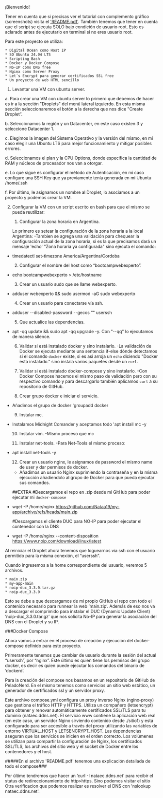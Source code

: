 ¡Bienvenido!

Tener en cuenta que si precisas ver el tutorial con complemento gráfico (screenshots) visita el ['README.pdf'](https://github.com/Nataa19/my-app/blob/main/README.pdf).
También tenemos que tener en cuenta que el script se ejecuta SOLO bajo condición de usuario root. Esto es aclarado antes de ejecutarlo en terminal si no eres usuario root.

Para este proyecto se utiliza:
    
    * Digital Ocean como Host IP
    * SO Ubuntu 24.04 LTS
    * Scripting Bash
    * Docker y Docker Compose
    * No-IP como DNS free
    * Nginx como Server Proxy
    * Let´s Encrypt para generar certificados SSL free
    * Un proyecto de web HTML sencillo

1. Levantar una VM con ubuntu server.    

a. Para crear una VM con ubuntu server lo primero que debemos de hacer es ir a la sección "Droplets" del menú lateral izquierdo. En esta misma sección seleccionaremos el botón a la derecha que nos dice "Create Droplet”.

b. Seleccionamos la región y un Datacenter, en este caso existen 3 y seleccione Datacenter 1.

c. Elegimos la imagen del Sistema Operativo y la versión del mismo, en mi caso elegir una Ubuntu LTS para mejor funcionamiento y mitigar posibles errores.

d. Seleccionamos el plan y la CPU Options, donde especifica la cantidad de RAM y núcleos de procesador nos van a otorgar.

e. Lo que sigue es configurar el método de Autenticación, en mi caso configure una SSH Key que ya previamente tenía generada en mi Ubuntu /home/.ssh

f. Por último, le asignamos un nombre al Droplet, lo asociamos a un proyecto y podemos crear la VM.

2. Configurar la VM con un script escrito en bash para que el mismo se pueda reutilizar: 
    1. Configurar la zona horaria en Argentina.

    Lo primero es setear la configuración de la zona horaria a la local Argentina:
    -Tambien se agrega una validación para chequear la configuración actual de la zona horaria, si es la que precisamos dará un mensaje 'echo' "Zona horaria ya configurada" sino ejecuta el comando: 

  * timedatectl set-timezone America/Argentina/Cordoba 
    
    2. Configurar el nombre del host como “bootcampwebexperto”.

  * echo bootcampwebexperto > /etc/hostname

    3. Crear un usuario sudo que se llame webexperto.
  * adduser webexperto && sudo usermod -aG sudo webexperto

    4. Crear un usuario para conectarse vía ssh.
  * adduser --disabled-password --gecos "" userssh

    5. Que actualice las dependencias.
  * apt -qq update && sudo apt -qq upgrade -y. 
  Con "--qq" lo ejecutamos de manera silence.

    6. Validar si está instalado docker y sino instalarlo.
    -La validación de Docker se ejecuta mediante una sentencia if-else dónde detectamos si el comando `docker` existe, si es asi arroja un `echo` diciendo "Docker está instalado." sino instala varios paquetes desde un `curl`.

    7. Validar si está instalado docker-compose y sino instalarlo.
    -Con Docker Compose hacemos el mismo paso de validación pero con su respectivo comando y para descargarlo también aplicamos `curl` a su repositorio de GitHub.

    8. Crear grupo docker e iniciar el servicio.
  * Añadimos el grupo de docker 'groupadd docker

    9. Instalar mc.
  * Instalamos Midnight Comander y aceptamos todo 'apt install mc -y

    10. Instalar vim.
    -Mismo proceso que mc

    11. Instalar net-tools.
    -Para Net-Tools el mismo proceso:
  * apt install net-tools -y

    12. Crear un usuario nginx, le asignamos de password el mismo name de user y dar permisos de docker.
    - Añadimos un usuario Nginx suprimiendo la contraseña y en la misma ejecución añadiendolo al grupo de Docker para que pueda ejecutar sus comandos.

    ##EXTRA
    #Descargamos el repo en .zip desde mi GitHub para poder ejecutar mi `docker-compose`

  * wget -P /home/nginx https://github.com/Nataa19/my-app/archive/refs/heads/main.zip

    #Descargamos el cliente DUC para NO-IP para poder ejecutar el contenedor con la DNS

  * wget -P /home/nginx --content-disposition https://www.noip.com/download/linux/latest



Al reiniciar el Droplet ahora tenemos que loguearnos via ssh con el usuario permitido para la misma conexión, el “userssh”.

Cuando ingresemos a la home correspondiente del usuario, veremos 5 archivos.

    * main.zip
    * my-app-main
    * noip-duc_3.3.0.tar.gz
    * noip-duc_3.3.0

Esto se debe a que descargamos de mi propio GitHub el repo con todo el contenido necesario para runnear la web ‘main.zip’. 
Además de eso nos va a descargar el comprimido para instalar el DUC (Dynamic Update Client) ‘noip-duc_3.3.0.tar.gz’ que nos solicita No-IP para generar la asociación del DNS con el Droplet y su IP.

###Docker Compose

Ahora vamos a entrar en el proceso de creación y ejecución del docker-compose definido para este proyecto.

Primeramente tenemos que cambiar de usuario durante la sesión del actual “userssh”, por “nginx”. Este último es quien tiene los permisos del grupo docker, es decir es quien puede ejecutar los comandos del binario de ‘dockerd’.

Para la creación del compose nos basamos en un repositorio de GitHub de PeladoNerd. En el mismo tenemos como servicios un sitio web estático, un generador de certificados ssl y un servidor proxy.

Este archivo compose.yml configura un proxy inverso Nginx (nginx-proxy) que gestiona el tráfico HTTP y HTTPS. Utiliza un compañero (letsencrypt) para obtener y renovar automáticamente certificados SSL/TLS para tu dominio (nataec.ddns.net). El servicio www contiene la aplicación web real (en este caso, un servidor Nginx sirviendo contenido desde ./sitio1) y está configurado para ser accesible a través del proxy utilizando las variables de entorno VIRTUAL_HOST y LETSENCRYPT_HOST. Las dependencias aseguran que los servicios se inicien en el orden correcto. Los volúmenes se utilizan para compartir la configuración de Nginx, los certificados SSL/TLS, los archivos del sitio web y el socket de Docker entre los contenedores y el host.


#####En el archivo 'README.pdf' tenemos una explicación detallada de todo el compose###

Por último tendremos que hacer un ‘curl -I nataec.ddns.net’ para recibir el status de redireccionamiento de http>https. Sino podemos visitar el sitio
Otra verificacion que podemos realizar es resolver el DNS con 'nslookup nataec.ddns.net'.

